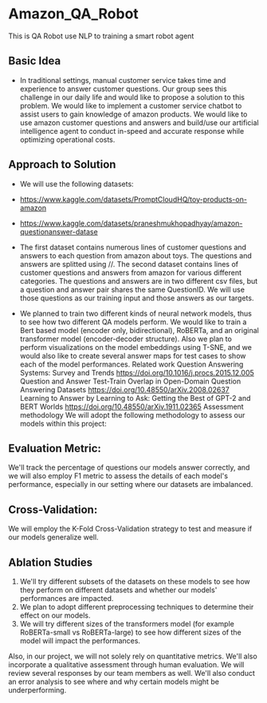 # Amazon_QA_Robot
This is QA Robot use NLP to training a smart robot agent

## Basic Idea
- In traditional settings, manual customer service takes time and experience to answer customer questions. Our group sees this challenge in our daily life and would like to propose a solution to   this problem. We would like to implement a customer service chatbot to assist users to gain knowledge of amazon products. We would like to use amazon customer questions and answers and           build/use our artificial intelligence agent to conduct in-speed and accurate response while optimizing operational costs.

## Approach to Solution
- We will use the following datasets:
- https://www.kaggle.com/datasets/PromptCloudHQ/toy-products-on-amazon
- https://www.kaggle.com/datasets/praneshmukhopadhyay/amazon-questionanswer-datase

- The first dataset contains numerous lines of customer questions and answers to each question from amazon about toys. The questions and answers are splitted using //. The second dataset contains lines of customer questions and answers from amazon for various different categories. The questions and answers are in two different csv files, but a question and answer pair shares the same QuestionID. We will use those questions as our training input and those answers as our targets. 

- We planned to train two different kinds of neural network models, thus to see how two different QA models perform. We would like to train a Bert based model (encoder only, bidirectional), RoBERTa, and an original transformer model (encoder-decoder structure).
Also we plan to perform visualizations on the model embeddings using T-SNE, and we would also like to create several answer maps for test cases to show each of the model performances.
Related work
Question Answering Systems: Survey and Trends
https://doi.org/10.1016/j.procs.2015.12.005
Question and Answer Test-Train Overlap in Open-Domain Question Answering Datasets
https://doi.org/10.48550/arXiv.2008.02637
Learning to Answer by Learning to Ask: Getting the Best of GPT-2 and BERT Worlds
https://doi.org/10.48550/arXiv.1911.02365
Assessment methodology
We will adopt the following methodology to assess our models within this project:

## Evaluation Metric:
We'll track the percentage of questions our models answer correctly, and we will also employ F1 metric to assess the details of each model's performance, especially in our setting where our datasets are imbalanced.

 ## Cross-Validation:
We will employ the K-Fold Cross-Validation strategy to test and measure if our models generalize well.

## Ablation Studies
1. We'll try different subsets of the datasets on these models to see how they perform on different datasets and whether our models' performances are impacted.
2. We plan to adopt different preprocessing techniques to determine their effect on our models.
3. We will try different sizes of the transformers model (for example RoBERTa-small vs RoBERTa-large) to see how different sizes of the model will impact the performances.

Also, in our project, we will not solely rely on quantitative metrics. We'll also incorporate a qualitative assessment through human evaluation. We will review several responses by our team members as well. We'll also conduct an error analysis to see where and why certain models might be underperforming.

